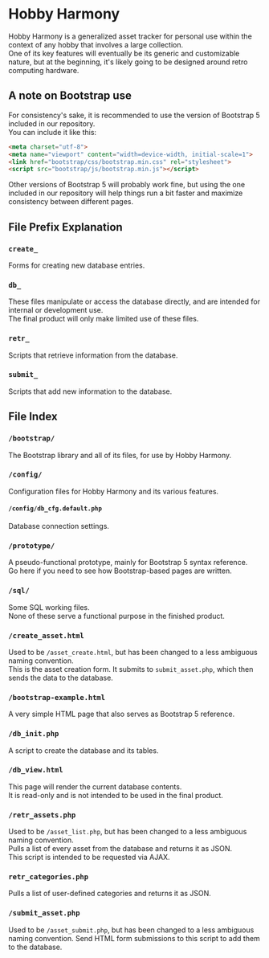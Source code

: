 # Hobby Harmony  
Hobby Harmony is a generalized asset tracker for personal use within the context of any hobby that involves a large collection.  
One of its key features will eventually be its generic and customizable nature, but at the beginning, it's likely going to be designed around retro computing hardware.  
## A note on Bootstrap use  
For consistency's sake, it is recommended to use the version of Bootstrap 5 included in our repository.  
You can include it like this:  
```html
<meta charset="utf-8">
<meta name="viewport" content="width=device-width, initial-scale=1">
<link href="bootstrap/css/bootstrap.min.css" rel="stylesheet">
<script src="bootstrap/js/bootstrap.min.js"></script>
```
Other versions of Bootstrap 5 will probably work fine, but using the one included in our repository will help things run a bit faster and maximize consistency between different pages.  
## File Prefix Explanation  
### `create_`  
Forms for creating new database entries.  
### `db_`  
These files manipulate or access the database directly, and are intended for internal or development use.  
The final product will only make limited use of these files.  
### `retr_`  
Scripts that retrieve information from the database.  
### `submit_`  
Scripts that add new information to the database.  
## File Index  
### `/bootstrap/`
The Bootstrap library and all of its files, for use by Hobby Harmony.  
### `/config/`  
Configuration files for Hobby Harmony and its various features.  
#### `/config/db_cfg.default.php`  
Database connection settings.  
### `/prototype/`  
A pseudo-functional prototype, mainly for Bootstrap 5 syntax reference.  
Go here if you need to see how Bootstrap-based pages are written.  
### `/sql/`  
Some SQL working files.  
None of these serve a functional purpose in the finished product.  
### `/create_asset.html`  
Used to be `/asset_create.html`, but has been changed to a less ambiguous naming convention.  
This is the asset creation form. It submits to `submit_asset.php`, which then sends the data to the database.  
### `/bootstrap-example.html`  
A very simple HTML page that also serves as Bootstrap 5 reference.  
### `/db_init.php`  
A script to create the database and its tables.  
### `/db_view.html`  
This page will render the current database contents.  
It is read-only and is not intended to be used in the final product.  
### `/retr_assets.php`  
Used to be `/asset_list.php`, but has been changed to a less ambiguous naming convention.  
Pulls a list of every asset from the database and returns it as JSON.  
This script is intended to be requested via AJAX.  
### `retr_categories.php`  
Pulls a list of user-defined categories and returns it as JSON.  
### `/submit_asset.php`  
Used to be `/asset_submit.php`, but has been changed to a less ambiguous naming convention.
Send HTML form submissions to this script to add them to the database.  
